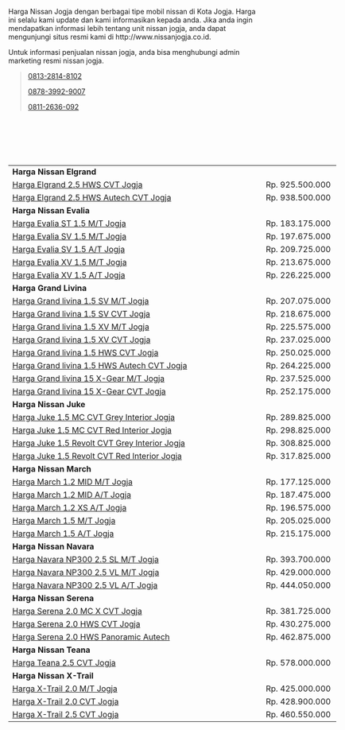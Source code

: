 <p>Harga Nissan Jogja dengan berbagai tipe mobil nissan di Kota Jogja. Harga ini selalu kami update dan kami informasikan kepada anda. Jika anda ingin mendapatkan informasi lebih tentang unit nissan jogja, anda dapat mengunjungi situs resmi kami di http://www.nissanjogja.co.id.</p>

<p>Untuk informasi penjualan nissan jogja, anda bisa menghubungi admin marketing resmi nissan jogja.</p>

<blockquote>
<p><a class="white-text" href="tel:+6281328148102" title="Telp Nissan Jogja">0813-2814-8102</a></p>

<p><a class="white-text" href="wa:+6287839929007" title="Whatsapp Nissan Jogja">0878-3992-9007</a></p>

<p><a class="white-text" href="sms:+628112636092" title="Sms Nissan Jogja">0811-2636-092</a></p>
</blockquote>

<p>&nbsp;</p>

<p>&nbsp;</p>

<p>&nbsp;</p>

<table border="0" cellpadding="0" cellspacing="0" style="width:660px">
	<tbody>
		<tr>
			<td style="height:20px; width:524px"><strong>Harga Nissan Elgrand</strong></td>
			<td style="width:136px">&nbsp;</td>
		</tr>
		<tr>
			<td style="height:20px; width:524px"><a href="http://www.nissandjogja.com/mobil/2/elgrand-25-hws-cvt.html">Harga Elgrand 2.5 HWS CVT Jogja</a></td>
			<td style="width:136px">Rp. 925.500.000</td>
		</tr>
		<tr>
			<td style="height:20px; width:524px"><a href="http://www.nissandjogja.com/mobil/3/elgrand-25-hws-autech-cvt.html">Harga Elgrand 2.5 HWS Autech CVT Jogja</a></td>
			<td style="width:136px">Rp. 938.500.000</td>
		</tr>
		<tr>
			<td style="height:20px; width:524px"><strong>Harga Nissan Evalia</strong></td>
			<td style="width:136px">&nbsp;</td>
		</tr>
		<tr>
			<td style="height:20px; width:524px"><a href="http://www.nissandjogja.com/mobil/52/evalia-st-15-mt.html">Harga Evalia ST 1.5 M/T Jogja</a></td>
			<td style="width:136px">Rp. 183.175.000</td>
		</tr>
		<tr>
			<td style="height:20px; width:524px"><a href="http://www.nissandjogja.com/mobil/53/evalia-sv-15-mt.html">Harga Evalia SV 1.5 M/T Jogja</a></td>
			<td style="width:136px">Rp. 197.675.000</td>
		</tr>
		<tr>
			<td style="height:20px; width:524px"><a href="http://www.nissandjogja.com/mobil/54/evalia-sv-15-at.html">Harga Evalia SV 1.5 A/T Jogja</a></td>
			<td style="width:136px">Rp. 209.725.000</td>
		</tr>
		<tr>
			<td style="height:20px; width:524px"><a href="http://www.nissandjogja.com/mobil/55/evalia-xv-15-mt.html">Harga Evalia XV 1.5 M/T Jogja</a></td>
			<td style="width:136px">Rp. 213.675.000</td>
		</tr>
		<tr>
			<td style="height:20px; width:524px"><a href="http://www.nissandjogja.com/mobil/56/evalia-xv-15-at.html">Harga Evalia XV 1.5 A/T Jogja</a></td>
			<td style="width:136px">Rp. 226.225.000</td>
		</tr>
		<tr>
			<td style="height:20px; width:524px"><strong>Harga Grand Livina</strong></td>
			<td style="width:136px">&nbsp;</td>
		</tr>
		<tr>
			<td style="height:20px; width:524px"><a href="http://www.nissandjogja.com/mobil/102/grand-livina-15-sv-mt.html">Harga Grand livina 1.5 SV M/T Jogja</a></td>
			<td style="width:136px">Rp. 207.075.000</td>
		</tr>
		<tr>
			<td style="height:20px; width:524px"><a href="http://www.nissandjogja.com/mobil/103/grand-livina-15-sv-cvt.html">Harga Grand livina 1.5 SV CVT Jogja</a></td>
			<td style="width:136px">Rp. 218.675.000</td>
		</tr>
		<tr>
			<td style="height:20px; width:524px"><a href="http://www.nissandjogja.com/mobil/104/grand-livina-15-xv-mt.html">Harga Grand livina 1.5 XV M/T Jogja</a></td>
			<td style="width:136px">Rp. 225.575.000</td>
		</tr>
		<tr>
			<td style="height:20px; width:524px"><a href="http://www.nissandjogja.com/mobil/105/grand-livina-15-xv-cvt.html">Harga Grand livina 1.5 XV CVT Jogja</a></td>
			<td style="width:136px">Rp. 237.025.000</td>
		</tr>
		<tr>
			<td style="height:20px; width:524px"><a href="http://www.nissandjogja.com/mobil/106/grand-livina-15-hws-cvt.html">Harga Grand livina 1.5 HWS CVT Jogja</a></td>
			<td style="width:136px">Rp. 250.025.000</td>
		</tr>
		<tr>
			<td style="height:20px; width:524px"><a href="http://www.nissandjogja.com/mobil/107/grand-livina-15-hws-autech-cvt.html">Harga Grand livina 1.5 HWS Autech CVT Jogja</a></td>
			<td style="width:136px">Rp. 264.225.000</td>
		</tr>
		<tr>
			<td style="height:20px; width:524px"><a href="http://www.nissandjogja.com/mobil/108/grand-livina-15-xgear-mt.html">Harga Grand livina 15 X-Gear M/T Jogja</a></td>
			<td style="width:136px">Rp. 237.525.000</td>
		</tr>
		<tr>
			<td style="height:20px; width:524px"><a href="http://www.nissandjogja.com/mobil/109/grand-livina-15-xgear-cvt.html">Harga Grand livina 15 X-Gear CVT Jogja</a></td>
			<td style="width:136px">Rp. 252.175.000</td>
		</tr>
		<tr>
			<td style="height:20px; width:524px"><strong>Harga Nissan Juke</strong></td>
			<td style="width:136px">&nbsp;</td>
		</tr>
		<tr>
			<td style="height:20px; width:524px"><a href="http://www.nissandjogja.com/mobil/152/juke-15-mc-cvt-grey-interior.html">Harga Juke 1.5 MC CVT Grey Interior Jogja</a></td>
			<td style="width:136px">Rp. 289.825.000</td>
		</tr>
		<tr>
			<td style="height:20px; width:524px"><a href="http://www.nissandjogja.com/mobil/153/juke-15-mc-cvt-red-interior.html">Harga Juke 1.5 MC CVT Red Interior Jogja</a></td>
			<td style="width:136px">Rp. 298.825.000</td>
		</tr>
		<tr>
			<td style="height:20px; width:524px"><a href="http://www.nissandjogja.com/mobil/154/juke-15-revolt-cvt-grey-interior.html">Harga Juke 1.5 Revolt CVT Grey Interior Jogja</a></td>
			<td style="width:136px">Rp. 308.825.000</td>
		</tr>
		<tr>
			<td style="height:20px; width:524px"><a href="http://www.nissandjogja.com/mobil/155/juke-15-revolt-cvt-red-interior.html">Harga Juke 1.5 Revolt CVT Red Interior Jogja</a></td>
			<td style="width:136px">Rp. 317.825.000</td>
		</tr>
		<tr>
			<td style="height:20px; width:524px"><strong>Harga Nissan March</strong></td>
			<td style="width:136px">&nbsp;</td>
		</tr>
		<tr>
			<td style="height:20px; width:524px"><a href="http://www.nissandjogja.com/mobil/202/march-12-mid-mt.html">Harga March 1.2 MID M/T Jogja</a></td>
			<td style="width:136px">Rp. 177.125.000</td>
		</tr>
		<tr>
			<td style="height:20px; width:524px"><a href="http://www.nissandjogja.com/mobil/203/march-12-mid-at.html">Harga March 1.2 MID A/T Jogja</a></td>
			<td style="width:136px">Rp. 187.475.000</td>
		</tr>
		<tr>
			<td style="height:20px; width:524px"><a href="http://www.nissandjogja.com/mobil/204/march-12-xs-at.html">Harga March 1.2 XS A/T Jogja</a></td>
			<td style="width:136px">Rp. 196.575.000</td>
		</tr>
		<tr>
			<td style="height:20px; width:524px"><a href="http://www.nissandjogja.com/mobil/205/march-15-mt.html">Harga March 1.5 M/T Jogja</a></td>
			<td style="width:136px">Rp. 205.025.000</td>
		</tr>
		<tr>
			<td style="height:20px; width:524px"><a href="http://www.nissandjogja.com/mobil/206/march-15-at.html">Harga March 1.5 A/T Jogja</a></td>
			<td style="width:136px">Rp. 215.175.000</td>
		</tr>
		<tr>
			<td style="height:20px; width:524px"><strong>Harga Nissan Navara</strong></td>
			<td style="width:136px">&nbsp;</td>
		</tr>
		<tr>
			<td style="height:20px; width:524px"><a href="http://www.nissandjogja.com/mobil/252/navara-np300-25-sl-mt.html">Harga Navara NP300 2.5 SL M/T Jogja</a></td>
			<td style="width:136px">Rp. 393.700.000</td>
		</tr>
		<tr>
			<td style="height:20px; width:524px"><a href="http://www.nissandjogja.com/mobil/253/navara-np300-25-vl-mt.html">Harga Navara NP300 2.5 VL M/T Jogja</a></td>
			<td style="width:136px">Rp. 429.000.000</td>
		</tr>
		<tr>
			<td style="height:20px; width:524px"><a href="http://www.nissandjogja.com/mobil/254/navara-np300-25-vl-at.html">Harga Navara NP300 2.5 VL A/T Jogja</a></td>
			<td style="width:136px">Rp. 444.050.000</td>
		</tr>
		<tr>
			<td style="height:20px; width:524px"><strong>Harga Nissan Serena</strong></td>
			<td style="width:136px">&nbsp;</td>
		</tr>
		<tr>
			<td style="height:20px; width:524px"><a href="http://www.nissandjogja.com/mobil/302/serena-20-mc-x-cvt.html">Harga Serena 2.0 MC X CVT Jogja</a></td>
			<td style="width:136px">Rp. 381.725.000</td>
		</tr>
		<tr>
			<td style="height:20px; width:524px"><a href="http://www.nissandjogja.com/mobil/303/serena-20-hws-cvt.html">Harga Serena 2.0 HWS CVT Jogja</a></td>
			<td style="width:136px">Rp. 430.275.000</td>
		</tr>
		<tr>
			<td style="height:20px; width:524px"><a href="http://www.nissandjogja.com/mobil/304/serena-20-hws-panaromic-autech.html">Harga Serena 2.0 HWS Panoramic Autech</a></td>
			<td style="width:136px">Rp. 462.875.000</td>
		</tr>
		<tr>
			<td style="height:20px; width:524px"><strong>Harga Nissan Teana</strong></td>
			<td style="width:136px">&nbsp;</td>
		</tr>
		<tr>
			<td style="height:20px; width:524px"><a href="http://www.nissandjogja.com/mobil/352/teana-25-cvt.html">Harga Teana 2.5 CVT Jogja</a></td>
			<td style="width:136px">Rp. 578.000.000</td>
		</tr>
		<tr>
			<td style="height:20px; width:524px"><strong>Harga Nissan X-Trail</strong></td>
			<td style="width:136px">&nbsp;</td>
		</tr>
		<tr>
			<td style="height:20px; width:524px"><a href="http://www.nissandjogja.com/mobil/402/xtrail-20-mt.html">Harga X-Trail 2.0 M/T Jogja</a></td>
			<td style="width:136px">Rp. 425.000.000</td>
		</tr>
		<tr>
			<td style="height:20px; width:524px"><a href="http://www.nissandjogja.com/mobil/403/xtrail-20-cvt.html">Harga X-Trail 2.0 CVT Jogja</a></td>
			<td style="width:136px">Rp. 428.900.000</td>
		</tr>
		<tr>
			<td style="height:20px; width:524px"><a href="http://www.nissandjogja.com/mobil/404/xtrail-25-cvt.html">Harga X-Trail 2.5 CVT Jogja</a></td>
			<td style="width:136px">Rp. 460.550.000</td>
		</tr>
	</tbody>
</table>
